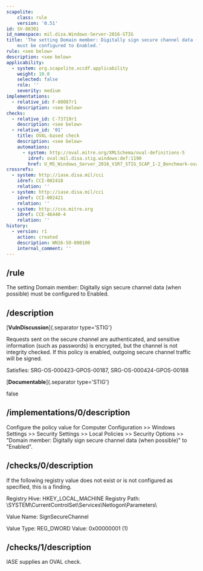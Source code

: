 ```yaml
---
scapolite:
    class: rule
    version: '0.51'
id: SV-88301
id_namespace: mil.disa.Windows-Server-2016-STIG
title: 'The setting Domain member: Digitally sign secure channel data (when possible)
    must be configured to Enabled.'
rule: <see below>
description: <see below>
applicability:
  - system: org.scapolite.xccdf.applicability
    weight: 10.0
    selected: false
    role: ''
    severity: medium
implementations:
  - relative_id: F-80087r1
    description: <see below>
checks:
  - relative_id: C-73719r1
    description: <see below>
  - relative_id: '01'
    title: OVAL-based check
    description: <see below>
    automations:
      - system: http://oval.mitre.org/XMLSchema/oval-definitions-5
        idref: oval:mil.disa.stig.windows:def:1190
        href: U_MS_Windows_Server_2016_V1R7_STIG_SCAP_1-2_Benchmark-oval.xml
crossrefs:
  - system: http://iase.disa.mil/cci
    idref: CCI-002418
    relation: ''
  - system: http://iase.disa.mil/cci
    idref: CCI-002421
    relation: ''
  - system: http://cce.mitre.org
    idref: CCE-46440-4
    relation: ''
history:
  - version: r1
    action: created
    description: WN16-SO-000100
    internal_comment: ''
---
```



## /rule

The setting Domain member: Digitally sign secure channel data (when possible) must be configured to Enabled.

## /description

[**VulnDiscussion**]{.separator type='STIG'}

Requests sent on the secure channel are authenticated, and sensitive information (such as passwords) is encrypted, but the channel is not integrity checked. If this policy is enabled, outgoing secure channel traffic will be signed.

Satisfies: SRG-OS-000423-GPOS-00187, SRG-OS-000424-GPOS-00188

[**Documentable**]{.separator type='STIG'}

false

## /implementations/0/description

Configure the policy value for Computer Configuration >> Windows Settings >> Security Settings >> Local Policies >> Security Options >> "Domain member: Digitally sign secure channel data (when possible)" to "Enabled".

## /checks/0/description

If the following registry value does not exist or is not configured as specified, this is a finding.

Registry Hive: HKEY_LOCAL_MACHINE
Registry Path: \SYSTEM\CurrentControlSet\Services\Netlogon\Parameters\

Value Name: SignSecureChannel

Value Type: REG_DWORD
Value: 0x00000001 (1)

## /checks/1/description

IASE supplies an OVAL check.
